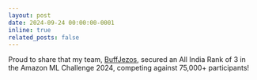 ```yaml
---
layout: post
date: 2024-09-24 00:00:00-0001
inline: true
related_posts: false
---
```


Proud to share that my team, [BuffJezos](https://www.linkedin.com/posts/syed-danish-1769489a_amazonmlchallenge-visionlanguagemodels-machinelearning-activity-7244586429714997248-AyVY?utm_source=share&utm_medium=member_desktop), secured an All India Rank of 3 in the Amazon ML Challenge 2024, competing against 75,000+ participants!